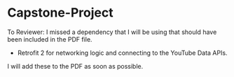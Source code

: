 # Capstone-Project

To Reviewer: I missed a dependency that I will be using that should have been included in the PDF file.

 - Retrofit 2 for networking logic and connecting to the YouTube Data APIs.

I will add these to the PDF as soon as possible.
